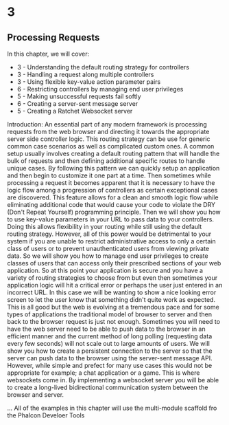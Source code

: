 # 3

## Processing Requests

In this chapter, we will cover:
* 3 - Understanding the default routing strategy for controllers
* 3 - Handling a request along multiple controllers
* 3 - Using flexible key-value action parameter pairs
* 6 - Restricting controllers by managing end user privileges
* 5 - Making unsuccessful requests fail softly
* 6 - Creating a server-sent message server
* 5 - Creating a Ratchet Websocket server

Introduction:
An essential part of any modern framework is processing requests from the web browser and directing it towards the appropriate server side controller logic.  This routing strategy can be use for generic common case scenarios as well as complicated custom ones.  A common setup usually involves creating a default routing pattern that will handle the bulk of requests and then defining additional specific routes to handle unique cases.  By following this pattern we can quickly setup an application and then begin to customize it one part at a time.  Then sometimes while processing a request it becomes apparent that it is necessary to have the logic flow among a progression of controllers as certain exceptional cases are discovered.  This feature allows for a clean and smooth logic flow while eliminating additional code that would cause your code to violate the DRY (Don't Repeat Yourself) programming principle.  Then we will show you how to use key-value parameters in your URL to pass data to your controllers.  Doing this allows flexibility in your routing while still using the default routing strategy.  However, all of this power would be detrimental to your system if you are unable to restrict administrative access to only a certain class of users or to prevent unauthenticated users from viewing private data.  So we will show you how to manage end user privileges to create classes of users that can access only their prescribed sections of your web application.  So at this point your application is secure and you have a variety of routing strategies to choose from but even then sometimes your application logic will hit a critical error or perhaps the user just entered in an incorrect URL.  In this case we will be wanting to show a nice looking error screen to let the user know that something didn't quite work as expected.  This is all good but the web is evolving at a tremendous pace and for some types of applications the traditional model of browser to server and then back to the browser request is just not enough.  Sometimes you will need to have the web server need to be able to push data to the browser in an efficient manner and the current method of long polling (requesting data every few seconds) will not scale out to large amounts of users.  We will show you how to create a persistent connection to the server so that the server can push data to the browser using the server-sent message API.  However, while simple and prefect for many use cases this would not be appropriate for example; a chat application or a game.  This is where websockets come in.  By implementing a websocket server you will be able to create a long-lived bidirectional communication system between the browser and server.

... All of the examples in this chapter will use the multi-module scaffold fro the Phalcon Develoer Tools
